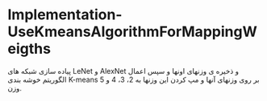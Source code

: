 # Implementation-UseKmeansAlgorithmForMappingWeigths
پیاده سازی شبکه های LeNet و AlexNet و ذخیره ی وزنهای اونها و سپس اعمال الگوریتم خوشه بندی K-means  بر روی وزنهای آنها و مپ کردن این وزنها به 2، 3، 4 و 5 وزن.
